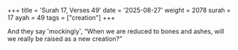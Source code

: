 +++
title = 'Surah 17, Verses 49'
date = '2025-08-27'
weight = 2078
surah = 17
ayah = 49
tags = ["creation"]
+++

And they say ˹mockingly˺, “When we are reduced to bones and ashes, will we really be raised as a new creation?”